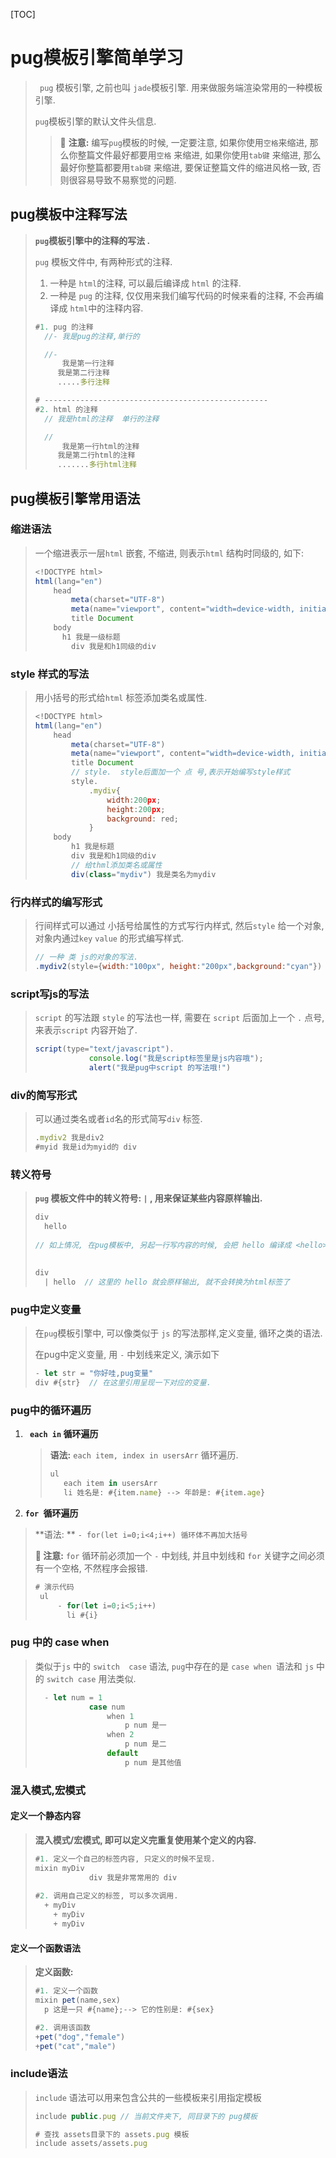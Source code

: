 [TOC]

# pug模板引擎简单学习

> ` pug` 模板引擎, 之前也叫 `jade`模板引擎. 用来做服务端渲染常用的一种模板引擎. 
>
> `pug`模板引擎的默认文件头信息.
>
> > :triangular_flag_on_post: **注意:**  编写`pug`模板的时候, 一定要注意, 如果你使用`空格`来缩进, 那么你整篇文件最好都要用`空格` 来缩进,  如果你使用`tab键` 来缩进, 那么最好你整篇都要用`tab键` 来缩进, 要保证整篇文件的缩进风格一致, 否则很容易导致不易察觉的问题.

## pug模板中注释写法

> **`pug`模板引擎中的注释的写法 .**  
>
> `pug` 模板文件中, 有两种形式的注释.
>
> 1. 一种是 `html`的注释, 可以最后编译成 `html` 的注释.
> 2. 一种是 `pug` 的注释, 仅仅用来我们编写代码的时候来看的注释, 不会再编译成 `html`中的注释内容.
>
> ```js
> #1. pug 的注释
> 	//- 我是pug的注释,单行的
> 
> 	//- 
> 		我是第一行注释
>      我是第二行注释
>      .....多行注释
> 
> # --------------------------------------------------
> #2. html 的注释
> 	// 我是html的注释  单行的注释
> 
> 	//
> 		我是第一行html的注释
>      我是第二行html的注释
>      .......多行html注释
> ```

## pug模板引擎常用语法

### 缩进语法

> 一个缩进表示一层`html` 嵌套, 不缩进, 则表示`html` 结构时同级的, 如下:
>
> ```js
> <!DOCTYPE html>
> html(lang="en")
>     head
>         meta(charset="UTF-8")
>         meta(name="viewport", content="width=device-width, initial-scale=1.0")
>         title Document
>     body
>     	h1 我是一级标题
>         div 我是和h1同级的div
> ```

### style 样式的写法

> 用小括号的形式给`html` 标签添加类名或属性.
>
> ```js
> <!DOCTYPE html>
> html(lang="en")
>     head
>         meta(charset="UTF-8")
>         meta(name="viewport", content="width=device-width, initial-scale=1.0")
>         title Document
>         // style.  style后面加一个 点 号,表示开始编写style样式
>         style.
>             .mydiv{
>                 width:200px;
>                 height:200px;
>                 background: red;
>             }
>     body
>         h1 我是标题
>         div 我是和h1同级的div
>         // 给thml添加类名或属性
>         div(class="mydiv") 我是类名为mydiv
> ```

### 行内样式的编写形式

> 行间样式可以通过 小括号给属性的方式写行内样式, 然后`style` 给一个对象, 对象内通过`key` `value` 的形式编写样式.
>
> ```js
> // 一种 类 js的对象的写法.
> .mydiv2(style={width:"100px", height:"200px",background:"cyan"})
> ```

### script写js的写法

> `script` 的写法跟 `style` 的写法也一样, 需要在 `script` 后面加上一个  `.` 点号, 来表示`script` 内容开始了.
>
> ```js
> script(type="text/javascript").
>             console.log("我是script标签里是js内容哦");
>             alert("我是pug中script 的写法哦!")
> ```
>
> 

### div的简写形式

> 可以通过类名或者`id`名的形式简写`div` 标签.
>
> ```js
> .mydiv2 我是div2
> #myid 我是id为myid的 div
> ```

### 转义符号

> **`pug` 模板文件中的转义符号: `|` , 用来保证某些内容原样输出.**  
>
> ```js
> div
> 	hello
>     
> // 如上情况, 在pug模板中, 另起一行写内容的时候, 会把 hello 编译成 <hello></hello> html标签, 如果我们想要原样输出该内容则需要用到转义符号
>     
>     
> div
> 	| hello  // 这里的 hello 就会原样输出, 就不会转换为html标签了
> ```

### pug中定义变量

> 在`pug`模板引擎中, 可以像类似于 `js` 的写法那样,定义变量, 循环之类的语法.
>
> 在pug中定义变量, 用 `-` 中划线来定义, 演示如下
>
> ```js
> - let str = "你好哇,pug变量"
> div #{str}  // 在这里引用呈现一下对应的变量.
> ```

### pug中的循环遍历

1. **` each in` 循环遍历** 

   > **语法:** `each item, index in usersArr` 循环遍历.
   >
   > ```js
   > ul
   > 	each item in usersArr
   > 	li 姓名是: #{item.name} --> 年龄是: #{item.age}
   > 
   > ```

2.  **`for `循环遍历** 

   > **语法:  ** `- for(let i=0;i<4;i++) 循环体不再加大括号`
   >
   > **:triangular_flag_on_post:  注意:**   `for` 循环前必须加一个 `-` 中划线, 并且中划线和 `for` 关键字之间必须有一个空格, 不然程序会报错.
   >
   > ```js
   > # 演示代码
   >  ul
   >      - for(let i=0;i<5;i++)
   > 		li #{i}
   > ```

### pug 中的 case when

> 类似于`js` 中的 `switch  case` 语法,  `pug`中存在的是 `case when `语法和 `js` 中的 `switch case` 用法类似.
>
> ```js
>   - let num = 1
>             case num
>                 when 1
>                     p num 是一
>                 when 2
>                     p num 是二
>                 default
>                     p num 是其他值
> ```

### 混入模式,宏模式

#### 定义一个静态内容

> **混入模式/宏模式, 即可以定义完重复使用某个定义的内容.** 
>
> ```js
> #1. 定义一个自己的标签内容, 只定义的时候不呈现.
> mixin myDiv
>             div 我是非常常用的 div
>             
> #2. 调用自己定义的标签, 可以多次调用.
> 	+ myDiv
>     + myDiv
>     + myDiv
> ```

#### 定义一个函数语法

> **定义函数:** 
>
> ```js
> #1. 定义一个函数
> mixin pet(name,sex)
> 	p 这是一只 #{name};--> 它的性别是: #{sex}
> 
> #2. 调用该函数
> +pet("dog","female")
> +pet("cat","male")
> ```

### include语法

> `include` 语法可以用来包含公共的一些模板来引用指定模板
>
> ```js
> include public.pug // 当前文件夹下, 同目录下的 pug模板
> 
> # 查找 assets目录下的 assets.pug 模板
> include assets/assets.pug
> ```



